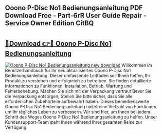 ## Ooono P-Disc No1 Bedienungsanleitung PDF Download Free - Part-6rR User Guide Repair - Service Owner Edition CitBQ

# <h2><a href="http://df2ff0t.blite.top/?on=Ooono+P-Disc+No1+Bedienungsanleitung">🔗Download 👉🔴 Ooono P-Disc No1 Bedienungsanleitung</a></h2>

[![Ooono P-Disc No1 Bedienungsanleitung new download](https://i.imgur.com/lujVjoI.png)](http://df2ff0t.blite.top/?on=Ooono+P-Disc+No1+Bedienungsanleitung)
Willkommen im Benutzerhandbuch für Ihr neu aktualisiertes Ooono P-Disc No1 Bedienungsanleitung. Dieser umfassende Leitfaden soll Ihnen helfen, Ihr Produkt zu verstehen und erfolgreich zu betreiben. Sie finden detaillierte Informationen zu Funktionen, Installation, Betrieb, Wartung und Fehlerbehebung. Machen Sie sich mit der Verpackung vertraut Bevor Sie die Verpackung entsorgen, Stellen Sie bitte sicher, dass Sie alle erforderlichen Zubehörteile aufbewahrt haben. Dieses bemerkenswerte Ooono P-Disc No1 Bedienungsanleitung bietet eine Vielzahl von Funktionen, um Ihr tägliches Leben zu verbessern. Wir sind hier, um Ihnen bei jedem Schritt des Weges Ooono P-Disc No1 Bedienungsanleitung zu helfen. Unser Kundensupport-Team steht Ihnen während Ihrer gesamten Reise zur Verfügung.
